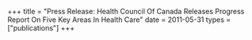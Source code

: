 +++
title = "Press Release: Health Council Of Canada Releases Progress Report On Five Key Areas In Health Care"
date = 2011-05-31
types = ["publications"]
+++
